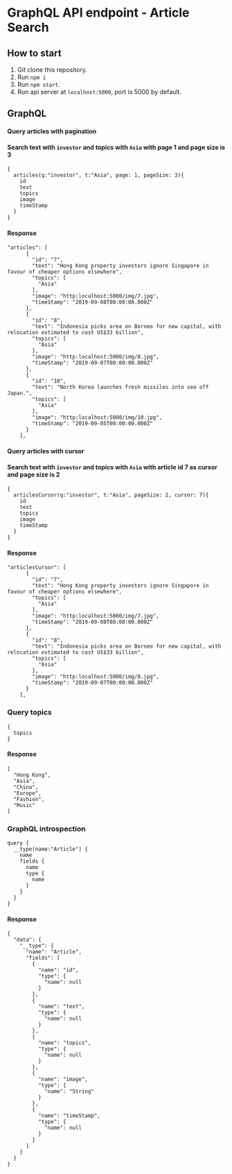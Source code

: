 # GraphQL API endpoint - Article Search

## How to start
1. Git clone this repository.
2. Run `npm i`
3. Run `npm start`.
4. Run api server at `localhost:5000`, port is 5000 by default.

## GraphQL

#### Query articles with pagination
#### Search text with `investor` and topics with `Asia` with page 1 and page size is 3

```
{
  articles(q:"investor", t:"Asia", page: 1, pageSize: 3){
    id
    text
    topics
    image
    timeStamp
  }
}
```

#### Response
```
"articles": [
      {
        "id": "7",
        "text": "Hong Kong property investors ignore Singapore in favour of cheaper options elsewhere",
        "topics": [
          "Asia"
        ],
        "image": "http:localhost:5000/img/7.jpg",
        "timeStamp": "2019-09-08T00:00:00.000Z"
      },
      {
        "id": "8",
        "text": "Indonesia picks area on Borneo for new capital, with relocation estimated to cost US$33 billion",
        "topics": [
          "Asia"
        ],
        "image": "http:localhost:5000/img/8.jpg",
        "timeStamp": "2019-09-07T00:00:00.000Z"
      },
      {
        "id": "10",
        "text": "North Korea launches fresh missiles into sea off Japan.",
        "topics": [
          "Asia"
        ],
        "image": "http:localhost:5000/img/10.jpg",
        "timeStamp": "2019-09-05T00:00:00.000Z"
      }
    ],
```

#### Query articles with cursor
#### Search text with `investor` and topics with `Asia` with article id 7 as cursor and page size is 2

```
{
  articlesCursor(q:"investor", t:"Asia", pageSize: 2, cursor: 7){
    id
    text
    topics
    image
    timeStamp
  }
}
```

#### Response
```
"articlesCursor": [
      {
        "id": "7",
        "text": "Hong Kong property investors ignore Singapore in favour of cheaper options elsewhere",
        "topics": [
          "Asia"
        ],
        "image": "http:localhost:5000/img/7.jpg",
        "timeStamp": "2019-09-08T00:00:00.000Z"
      },
      {
        "id": "8",
        "text": "Indonesia picks area on Borneo for new capital, with relocation estimated to cost US$33 billion",
        "topics": [
          "Asia"
        ],
        "image": "http:localhost:5000/img/8.jpg",
        "timeStamp": "2019-09-07T00:00:00.000Z"
      }
    ],
```

### Query topics
```
{
  topics
}
```
#### Response
```
[
  "Hong Kong",
  "Asia",
  "China",
  "Europe",
  "Fashion",
  "Music"
]
```
### GraphQL introspection
```
query {
  __type(name:"Article") {
    name
    fields {
      name
      type {
        name
      }
    }
  }
}
```
#### Response
```
{
  "data": {
    "__type": {
      "name": "Article",
      "fields": [
        {
          "name": "id",
          "type": {
            "name": null
          }
        },
        {
          "name": "text",
          "type": {
            "name": null
          }
        },
        {
          "name": "topics",
          "type": {
            "name": null
          }
        },
        {
          "name": "image",
          "type": {
            "name": "String"
          }
        },
        {
          "name": "timeStamp",
          "type": {
            "name": null
          }
        }
      ]
    }
  }
}
```